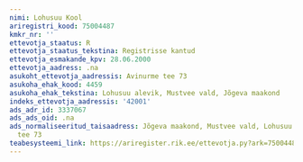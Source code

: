 ```yaml
---
nimi: Lohusuu Kool
ariregistri_kood: 75004487
kmkr_nr: ''
ettevotja_staatus: R
ettevotja_staatus_tekstina: Registrisse kantud
ettevotja_esmakande_kpv: 28.06.2000
ettevotja_aadress: .na
asukoht_ettevotja_aadressis: Avinurme tee 73
asukoha_ehak_kood: 4459
asukoha_ehak_tekstina: Lohusuu alevik, Mustvee vald, Jõgeva maakond
indeks_ettevotja_aadressis: '42001'
ads_adr_id: 3337067
ads_ads_oid: .na
ads_normaliseeritud_taisaadress: Jõgeva maakond, Mustvee vald, Lohusuu alevik, Avinurme
  tee 73
teabesysteemi_link: https://ariregister.rik.ee/ettevotja.py?ark=75004487&ref=rekvisiidid
---
```

